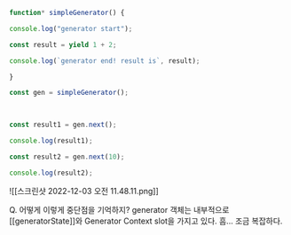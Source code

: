 ```js
function* simpleGenerator() {

console.log("generator start");

const result = yield 1 + 2;

console.log(`generator end! result is`, result);

}

const gen = simpleGenerator();

  

const result1 = gen.next();

console.log(result1);

const result2 = gen.next(10);

console.log(result2);
```

![[스크린샷 2022-12-03 오전 11.48.11.png]]

Q. 어떻게 이렇게 중단점을 기억하지? 
generator 객체는 내부적으로 [[generatorState]]와 Generator Context slot을 가지고 있다. 흠... 조금 복잡하다. 

